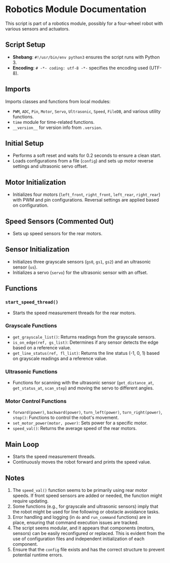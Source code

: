 # Robotics Module Documentation

This script is part of a robotics module, possibly for a four-wheel robot with various sensors and actuators.

## Script Setup

- **Shebang**: `#!/usr/bin/env python3` ensures the script runs with Python 3.
- **Encoding**: `# -*- coding: utf-8 -*-` specifies the encoding used (UTF-8).

## Imports

Imports classes and functions from local modules:
- `PWM`, `ADC`, `Pin`, `Motor`, `Servo`, `Ultrasonic`, `Speed`, `FileDB`, and various utility functions.
- `time` module for time-related functions.
- `__version__` for version info from `.version`.

## Initial Setup

- Performs a soft reset and waits for 0.2 seconds to ensure a clean start.
- Loads configurations from a file (`config`) and sets up motor reverse settings and ultrasonic servo offset.

## Motor Initialization

- Initializes four motors (`left_front`, `right_front`, `left_rear`, `right_rear`) with PWM and pin configurations. Reversal settings are applied based on configuration.

## Speed Sensors (Commented Out)

- Sets up speed sensors for the rear motors.

## Sensor Initialization

- Initializes three grayscale sensors (`gs0`, `gs1`, `gs2`) and an ultrasonic sensor (`us`).
- Initializes a servo (`servo`) for the ultrasonic sensor with an offset.

## Functions

### `start_speed_thread()`

- Starts the speed measurement threads for the rear motors.

### Grayscale Functions

- `get_grayscale_list()`: Returns readings from the grayscale sensors.
- `is_on_edge(ref, gs_list)`: Determines if any sensor detects the edge based on a reference value.
- `get_line_status(ref, fl_list)`: Returns the line status (-1, 0, 1) based on grayscale readings and a reference value.

### Ultrasonic Functions

- Functions for scanning with the ultrasonic sensor (`get_distance_at`, `get_status_at`, `scan_step`) and moving the servo to different angles.

### Motor Control Functions

- `forward(power)`, `backward(power)`, `turn_left(power)`, `turn_right(power)`, `stop()`: Functions to control the robot's movement.
- `set_motor_power(motor, power)`: Sets power for a specific motor.
- `speed_val()`: Returns the average speed of the rear motors.

## Main Loop

- Starts the speed measurement threads.
- Continuously moves the robot forward and prints the speed value.

## Notes

1. The `speed_val()` function seems to be primarily using rear motor speeds. If front speed sensors are added or needed, the function might require updating.
2. Some functions (e.g., for grayscale and ultrasonic sensors) imply that the robot might be used for line following or obstacle avoidance tasks.
3. Error handling and logging (in `do` and `run_command` functions) are in place, ensuring that command execution issues are tracked.
4. The script seems modular, and it appears that components (motors, sensors) can be easily reconfigured or replaced. This is evident from the use of configuration files and independent initialization of each component.
5. Ensure that the `config` file exists and has the correct structure to prevent potential runtime errors.
